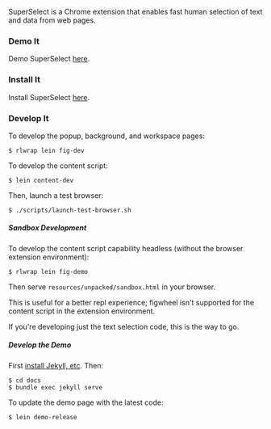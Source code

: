 SuperSelect is a Chrome extension that enables fast human selection of
text and data from web pages.

### Demo It

Demo SuperSelect [here](http://superselect.rocks).

### Install It

Install SuperSelect [here](https://chrome.google.com/webstore/detail/superselect/pflcicgpnhmpkgkdaabodbbfhejigokh).

### Develop It

To develop the popup, background, and workspace pages:

    $ rlwrap lein fig-dev

To develop the content script:

    $ lein content-dev
    
Then, launch a test browser:

    $ ./scripts/launch-test-browser.sh

##### Sandbox Development

To develop the content script capability headless (without
the browser extension environment):

    $ rlwrap lein fig-demo

Then serve `resources/unpacked/sandbox.html` in your browser.

This is useful for a better repl experience; figwheel isn't supported
for the content script in the extension environment.

If you're developing just the text selection code, this is the way 
to go. 

##### Develop the Demo
 
First [install Jekyll, etc](https://help.github.com/articles/setting-up-your-github-pages-site-locally-with-jekyll/). Then:

    $ cd docs
    $ bundle exec jekyll serve

To update the demo page with the latest code:

    $ lein demo-release


